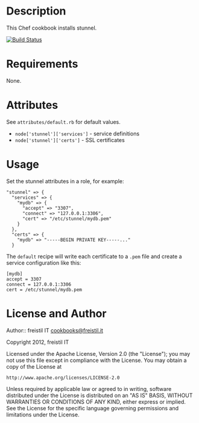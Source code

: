 Description
===========

This Chef cookbook installs stunnel. 

[![Build Status](https://secure.travis-ci.org/freistil/chef-stunnel.png)](http://travis-ci.org/freistil/chef-stunnel)


Requirements
============

None.


Attributes
==========

See `attributes/default.rb` for default values.

* `node['stunnel']['services']` - service definitions
* `node['stunnel']['certs']` - SSL certificates


Usage
=====

Set the stunnel attributes in a role, for example:

    "stunnel" => {
      "services" => {
        "mydb" => {
          "accept" => "3307",
          "connect" => "127.0.0.1:3306",
          "cert" => "/etc/stunnel/mydb.pem"
        }
      },
      "certs" => {
        "mydb" => "-----BEGIN PRIVATE KEY-----..."
      }

The `default` recipe will write each certificate to a `.pem` file and create a service configuration like this:

    [mydb]
    accept = 3307
    connect = 127.0.0.1:3306
    cert = /etc/stunnel/mydb.pem


License and Author
==================

Author:: freistil IT <cookbooks@freistil.it>

Copyright 2012, freistil IT

Licensed under the Apache License, Version 2.0 (the "License");
you may not use this file except in compliance with the License.
You may obtain a copy of the License at

    http://www.apache.org/licenses/LICENSE-2.0

Unless required by applicable law or agreed to in writing, software
distributed under the License is distributed on an "AS IS" BASIS,
WITHOUT WARRANTIES OR CONDITIONS OF ANY KIND, either express or implied.
See the License for the specific language governing permissions and
limitations under the License.
